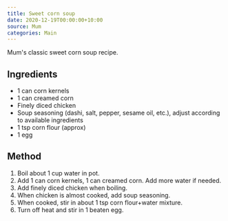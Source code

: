 ```yaml
---
title: Sweet corn soup
date: 2020-12-19T00:00:00+10:00
source: Mum
categories: Main
---
```

<!-- Note: date is incorrect, can't find this in photos -->
Mum's classic sweet corn soup recipe.

## Ingredients
* 1 can corn kernels
* 1 can creamed corn
* Finely diced chicken
* Soup seasoning (dashi, salt, pepper, sesame oil, etc.), adjust according to available ingredients
* 1 tsp corn flour (approx)
* 1 egg

## Method
1. Boil about 1 cup water in pot.
2. Add 1 can corn kernels, 1 can creamed corn. Add more water if needed.
3. Add finely diced chicken when boiling.
4. When chicken is almost cooked, add soup seasoning.
5. When cooked, stir in about 1 tsp corn flour+water mixture.
6. Turn off heat and stir in 1 beaten egg.